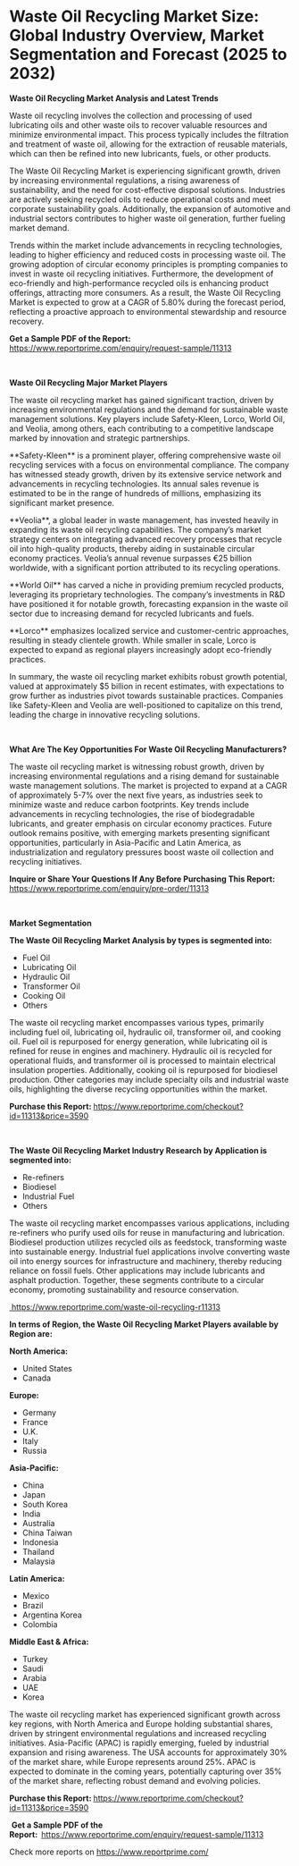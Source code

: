 <p><h1>Waste Oil Recycling Market Size: Global Industry Overview, Market Segmentation and Forecast (2025 to 2032)</h1></p><p><strong>Waste Oil Recycling Market Analysis and Latest Trends</strong></p>
<p><p>Waste oil recycling involves the collection and processing of used lubricating oils and other waste oils to recover valuable resources and minimize environmental impact. This process typically includes the filtration and treatment of waste oil, allowing for the extraction of reusable materials, which can then be refined into new lubricants, fuels, or other products. </p><p>The Waste Oil Recycling Market is experiencing significant growth, driven by increasing environmental regulations, a rising awareness of sustainability, and the need for cost-effective disposal solutions. Industries are actively seeking recycled oils to reduce operational costs and meet corporate sustainability goals. Additionally, the expansion of automotive and industrial sectors contributes to higher waste oil generation, further fueling market demand.</p><p>Trends within the market include advancements in recycling technologies, leading to higher efficiency and reduced costs in processing waste oil. The growing adoption of circular economy principles is prompting companies to invest in waste oil recycling initiatives. Furthermore, the development of eco-friendly and high-performance recycled oils is enhancing product offerings, attracting more consumers. As a result, the Waste Oil Recycling Market is expected to grow at a CAGR of 5.80% during the forecast period, reflecting a proactive approach to environmental stewardship and resource recovery.</p></p>
<p><strong>Get a Sample PDF of the Report:&nbsp;</strong> <a href="https://www.reportprime.com/enquiry/request-sample/11313?utm_campaign=2296&utm_medium=2&utm_source=Github&utm_content=ia&utm_term=20032025&utm_id=waste-oil-recycling">https://www.reportprime.com/enquiry/request-sample/11313</a></p>
<p>&nbsp;</p>
<p><strong>Waste Oil Recycling Major Market Players</strong></p>
<p><p>The waste oil recycling market has gained significant traction, driven by increasing environmental regulations and the demand for sustainable waste management solutions. Key players include Safety-Kleen, Lorco, World Oil, and Veolia, among others, each contributing to a competitive landscape marked by innovation and strategic partnerships.</p><p>**Safety-Kleen** is a prominent player, offering comprehensive waste oil recycling services with a focus on environmental compliance. The company has witnessed steady growth, driven by its extensive service network and advancements in recycling technologies. Its annual sales revenue is estimated to be in the range of hundreds of millions, emphasizing its significant market presence.</p><p>**Veolia**, a global leader in waste management, has invested heavily in expanding its waste oil recycling capabilities. The company’s market strategy centers on integrating advanced recovery processes that recycle oil into high-quality products, thereby aiding in sustainable circular economy practices. Veolia’s annual revenue surpasses €25 billion worldwide, with a significant portion attributed to its recycling operations.</p><p>**World Oil** has carved a niche in providing premium recycled products, leveraging its proprietary technologies. The company’s investments in R&D have positioned it for notable growth, forecasting expansion in the waste oil sector due to increasing demand for recycled lubricants and fuels.</p><p>**Lorco** emphasizes localized service and customer-centric approaches, resulting in steady clientele growth. While smaller in scale, Lorco is expected to expand as regional players increasingly adopt eco-friendly practices.</p><p>In summary, the waste oil recycling market exhibits robust growth potential, valued at approximately $5 billion in recent estimates, with expectations to grow further as industries pivot towards sustainable practices. Companies like Safety-Kleen and Veolia are well-positioned to capitalize on this trend, leading the charge in innovative recycling solutions.</p></p>
<p>&nbsp;</p>
<p><strong>What Are The Key Opportunities For Waste Oil Recycling Manufacturers?</strong></p>
<p><p>The waste oil recycling market is witnessing robust growth, driven by increasing environmental regulations and a rising demand for sustainable waste management solutions. The market is projected to expand at a CAGR of approximately 5-7% over the next five years, as industries seek to minimize waste and reduce carbon footprints. Key trends include advancements in recycling technologies, the rise of biodegradable lubricants, and greater emphasis on circular economy practices. Future outlook remains positive, with emerging markets presenting significant opportunities, particularly in Asia-Pacific and Latin America, as industrialization and regulatory pressures boost waste oil collection and recycling initiatives.</p></p>
<p><strong>Inquire or Share Your Questions If Any Before Purchasing This Report:</strong> <a href="https://www.reportprime.com/enquiry/pre-order/11313?utm_campaign=2296&utm_medium=2&utm_source=Github&utm_content=ia&utm_term=20032025&utm_id=waste-oil-recycling">https://www.reportprime.com/enquiry/pre-order/11313</a></p>
<p>&nbsp;</p>
<p><strong>Market Segmentation</strong></p>
<p><strong>The Waste Oil Recycling Market Analysis by types is segmented into:</strong></p>
<p><ul><li>Fuel Oil</li><li>Lubricating Oil</li><li>Hydraulic Oil</li><li>Transformer Oil</li><li>Cooking Oil</li><li>Others</li></ul></p>
<p><p>The waste oil recycling market encompasses various types, primarily including fuel oil, lubricating oil, hydraulic oil, transformer oil, and cooking oil. Fuel oil is repurposed for energy generation, while lubricating oil is refined for reuse in engines and machinery. Hydraulic oil is recycled for operational fluids, and transformer oil is processed to maintain electrical insulation properties. Additionally, cooking oil is repurposed for biodiesel production. Other categories may include specialty oils and industrial waste oils, highlighting the diverse recycling opportunities within the market.</p></p>
<p><strong>Purchase this Report:&nbsp;</strong><a href="https://www.reportprime.com/checkout?id=11313&price=3590&utm_campaign=2296&utm_medium=2&utm_source=Github&utm_content=ia&utm_term=20032025&utm_id=waste-oil-recycling">https://www.reportprime.com/checkout?id=11313&price=3590</a></p>
<p>&nbsp;</p>
<p><strong>The Waste Oil Recycling Market Industry Research by Application is segmented into:</strong></p>
<p><ul><li>Re-refiners</li><li>Biodiesel</li><li>Industrial Fuel</li><li>Others</li></ul></p>
<p><p>The waste oil recycling market encompasses various applications, including re-refiners who purify used oils for reuse in manufacturing and lubrication. Biodiesel production utilizes recycled oils as feedstock, transforming waste into sustainable energy. Industrial fuel applications involve converting waste oil into energy sources for infrastructure and machinery, thereby reducing reliance on fossil fuels. Other applications may include lubricants and asphalt production. Together, these segments contribute to a circular economy, promoting sustainability and resource conservation.</p></p>
<p><a href="https://www.reportprime.com/waste-oil-recycling-r11313?utm_campaign=2296&utm_medium=2&utm_source=Github&utm_content=ia&utm_term=20032025&utm_id=waste-oil-recycling">&nbsp;https://www.reportprime.com/waste-oil-recycling-r11313</a></p>
<p><strong>In terms of Region, the Waste Oil Recycling Market Players available by Region are:</strong></p>
<p>
    <p> <strong> North America: </strong>
        <ul>
            <li>United States</li>
            <li>Canada</li>
        </ul>
        </p> 
    <p> <strong> Europe: </strong>
        <ul>
            <li>Germany</li>
            <li>France</li>
            <li>U.K.</li>
            <li>Italy</li>
            <li>Russia</li>
        </ul>
        </p> 
    <p> <strong> Asia-Pacific: </strong>
        <ul>
            <li>China</li>
            <li>Japan</li>
            <li>South Korea</li>
            <li>India</li>
            <li>Australia</li>
            <li>China Taiwan</li>
            <li>Indonesia</li>
            <li>Thailand</li>
            <li>Malaysia</li>
        </ul>
        </p> 
    <p> <strong> Latin America: </strong>
        <ul>
            <li>Mexico</li>
            <li>Brazil</li>
            <li>Argentina Korea</li>
            <li>Colombia</li>
        </ul>
        </p> 
    <p> <strong> Middle East & Africa: </strong>
        <ul>
            <li>Turkey</li>
            <li>Saudi</li>
            <li>Arabia</li>
            <li>UAE</li>
            <li>Korea</li>
        </ul>
    </p>
    </p>
<p><p>The waste oil recycling market has experienced significant growth across key regions, with North America and Europe holding substantial shares, driven by stringent environmental regulations and increased recycling initiatives. Asia-Pacific (APAC) is rapidly emerging, fueled by industrial expansion and rising awareness. The USA accounts for approximately 30% of the market share, while Europe represents around 25%. APAC is expected to dominate in the coming years, potentially capturing over 35% of the market share, reflecting robust demand and evolving policies.</p></p>
<p><strong>Purchase this Report: </strong><a href="https://www.reportprime.com/checkout?id=11313&price=3590&utm_campaign=2296&utm_medium=2&utm_source=Github&utm_content=ia&utm_term=20032025&utm_id=waste-oil-recycling">https://www.reportprime.com/checkout?id=11313&price=3590</a></p>
<p>&nbsp;<strong>Get a Sample PDF of the Report:&nbsp;&nbsp;</strong><a href="https://www.reportprime.com/enquiry/request-sample/11313?utm_campaign=2296&utm_medium=2&utm_source=Github&utm_content=ia&utm_term=20032025&utm_id=waste-oil-recycling">https://www.reportprime.com/enquiry/request-sample/11313</a></p>
<p><strong></strong></p>
<p>Check more reports on <a href="https://www.reportprime.com/?utm_campaign=2296&utm_medium=2&utm_source=Github&utm_content=ia&utm_term=20032025&utm_id=waste-oil-recycling">https://www.reportprime.com/</a></p>